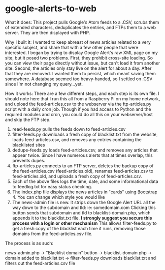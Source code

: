 # google-alerts-to-web
What it does: This project pulls Google's Atom feeds to a .CSV, scrubs them of extended characters, deduplicates the entries, and FTPs them to a web server. They are then displayed with PHP.

Why I built it: I wanted to keep abreast of news articles related to a very specific subject, and share that with a few other people that were interested. I began by trying to display Google Alert's raw XML page on my site, but it posed two problems. First, they prohibit cross-site loading. So you can view their page directly without issue, but can't load it from another site. Second, the articles only stay live on the alert for about a day. After that they are removed. I wanted them to persist, which meant saving them somewhere. A database seemed too heavy-handed, so I settled on .CSV since I'm not changing my query...yet.

How it works: There are a few different steps, and each step is its own file. I should note here that I run this all from a Raspberry Pi on my home network, and upload the feed-articles.csv to the webserver via the ftp-articles.py script with a daily cron job. Though if you had access to Python and the required modules and cron, you could do all this on your webserver/host and skip the FTP step.

1. read-feeds.py pulls the feeds down to feed-articles.csv
2. filter-feeds.py downloads a fresh copy of blacklist.txt from the website, loads feed-articles.csv, and removes any entries containing the blacklisted sites
3. dedupe-feeds.py loads feed-articles.csv, and removes any articles that appear twice. Since I have numerous alerts that at times overlap, this prevents dupes.
4. ftp-articles.py connects to an FTP server, deletes the backup copy of the feed-articles.csv (feed-articles.old), renames feed-articles.csv to feed-articles.old, and uploads a fresh copy of feed-articles.csv. 
5. Each of the above files logs the time, date, and some informational data to feedlog.txt for easy status checking.
6. The index.php file displays the news articles in "cards" using Bootstrap 4. You can change which style you would like
7. The news-admin file is new. It strips down the Google Alert URL all the way down to the subdomain and tld: ie: somedomain.com Clicking this button sends that subdomain and tld to blacklist-domain.php, which appends it to the blacklist.txt file. **I strongly suggest you secure this process with a login or other mechanism** This allows filter-feeds.py to get a fresh copy of the blacklist each time it runs, removing those domains from the feed-articles.csv file.

The process is as such:

news-admin.php -> "Blacklist domain" button -> blacklist-domain.php -> domain added to blacklist.txt -> filter-feeds.py downloads blacklist.txt and filters out the feed-articles.csv file
